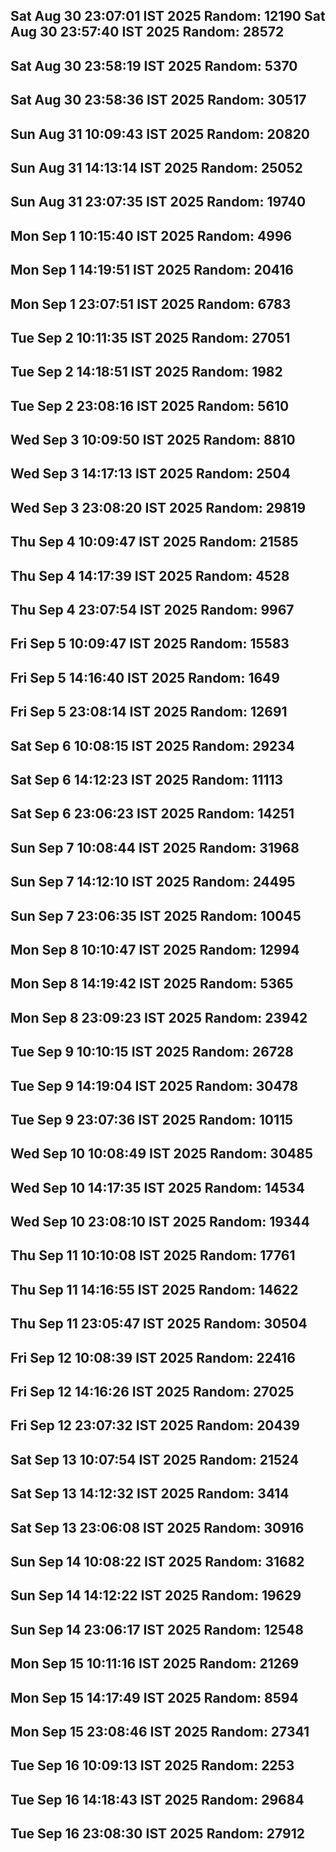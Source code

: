 Sat Aug 30 23:07:01 IST 2025
Random: 12190
Sat Aug 30 23:57:40 IST 2025
Random: 28572
---
Sat Aug 30 23:58:19 IST 2025
Random: 5370
---
Sat Aug 30 23:58:36 IST 2025
Random: 30517
---
Sun Aug 31 10:09:43 IST 2025
Random: 20820
---
Sun Aug 31 14:13:14 IST 2025
Random: 25052
---
Sun Aug 31 23:07:35 IST 2025
Random: 19740
---
Mon Sep  1 10:15:40 IST 2025
Random: 4996
---
Mon Sep  1 14:19:51 IST 2025
Random: 20416
---
Mon Sep  1 23:07:51 IST 2025
Random: 6783
---
Tue Sep  2 10:11:35 IST 2025
Random: 27051
---
Tue Sep  2 14:18:51 IST 2025
Random: 1982
---
Tue Sep  2 23:08:16 IST 2025
Random: 5610
---
Wed Sep  3 10:09:50 IST 2025
Random: 8810
---
Wed Sep  3 14:17:13 IST 2025
Random: 2504
---
Wed Sep  3 23:08:20 IST 2025
Random: 29819
---
Thu Sep  4 10:09:47 IST 2025
Random: 21585
---
Thu Sep  4 14:17:39 IST 2025
Random: 4528
---
Thu Sep  4 23:07:54 IST 2025
Random: 9967
---
Fri Sep  5 10:09:47 IST 2025
Random: 15583
---
Fri Sep  5 14:16:40 IST 2025
Random: 1649
---
Fri Sep  5 23:08:14 IST 2025
Random: 12691
---
Sat Sep  6 10:08:15 IST 2025
Random: 29234
---
Sat Sep  6 14:12:23 IST 2025
Random: 11113
---
Sat Sep  6 23:06:23 IST 2025
Random: 14251
---
Sun Sep  7 10:08:44 IST 2025
Random: 31968
---
Sun Sep  7 14:12:10 IST 2025
Random: 24495
---
Sun Sep  7 23:06:35 IST 2025
Random: 10045
---
Mon Sep  8 10:10:47 IST 2025
Random: 12994
---
Mon Sep  8 14:19:42 IST 2025
Random: 5365
---
Mon Sep  8 23:09:23 IST 2025
Random: 23942
---
Tue Sep  9 10:10:15 IST 2025
Random: 26728
---
Tue Sep  9 14:19:04 IST 2025
Random: 30478
---
Tue Sep  9 23:07:36 IST 2025
Random: 10115
---
Wed Sep 10 10:08:49 IST 2025
Random: 30485
---
Wed Sep 10 14:17:35 IST 2025
Random: 14534
---
Wed Sep 10 23:08:10 IST 2025
Random: 19344
---
Thu Sep 11 10:10:08 IST 2025
Random: 17761
---
Thu Sep 11 14:16:55 IST 2025
Random: 14622
---
Thu Sep 11 23:05:47 IST 2025
Random: 30504
---
Fri Sep 12 10:08:39 IST 2025
Random: 22416
---
Fri Sep 12 14:16:26 IST 2025
Random: 27025
---
Fri Sep 12 23:07:32 IST 2025
Random: 20439
---
Sat Sep 13 10:07:54 IST 2025
Random: 21524
---
Sat Sep 13 14:12:32 IST 2025
Random: 3414
---
Sat Sep 13 23:06:08 IST 2025
Random: 30916
---
Sun Sep 14 10:08:22 IST 2025
Random: 31682
---
Sun Sep 14 14:12:22 IST 2025
Random: 19629
---
Sun Sep 14 23:06:17 IST 2025
Random: 12548
---
Mon Sep 15 10:11:16 IST 2025
Random: 21269
---
Mon Sep 15 14:17:49 IST 2025
Random: 8594
---
Mon Sep 15 23:08:46 IST 2025
Random: 27341
---
Tue Sep 16 10:09:13 IST 2025
Random: 2253
---
Tue Sep 16 14:18:43 IST 2025
Random: 29684
---
Tue Sep 16 23:08:30 IST 2025
Random: 27912
---
